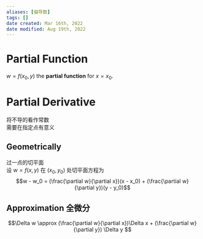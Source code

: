 ```yaml
---
aliases: [偏导数]
tags: []
date created: Mar 16th, 2022
date modified: Aug 19th, 2022
---
```

# Partial Function
$w = f(x_0, y)$  the **partial function** for $x = x_0$.

# Partial Derivative
将不导的看作常数  
需要在指定点有意义

## Geometrically
过一点的切平面  
设 $w = f(x, y)$ 在 $(x_0, y_0)$ 处切平面方程为  
$$w - w_0 = (\frac{\partial w}{\partial x})(x - x_0) + (\frac{\partial w}{\partial y})(y - y_0)$$
## Approximation 全微分
$$\Delta w \approx (\frac{\partial w}{\partial x})\Delta x + (\frac{\partial w}{\partial y}) \Delta y $$

